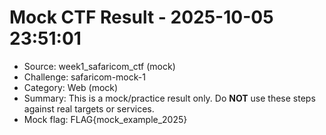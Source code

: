 ﻿# Mock CTF Result - 2025-10-05 23:51:01

- Source: week1_safaricom_ctf (mock)
- Challenge: safaricom-mock-1
- Category: Web (mock)
- Summary: This is a mock/practice result only. Do **NOT** use these steps against real targets or services.
- Mock flag: FLAG{mock_example_2025}
